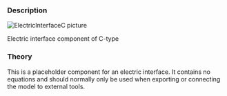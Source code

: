 ### Description
![ElectricInterfaceC picture](ElectricInterfaceC.svg)

Electric interface component of C-type

### Theory
This is a placeholder component for an electric interface. It contains no equations and should normally only be used when exporting or connecting the model to external tools.

